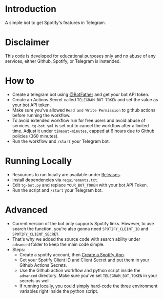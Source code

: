 # Introduction
A simple bot to get Spotify's features in Telegram.

# Disclaimer
This code is developed for educational purposes only and no abuse of any services, either Github, Spotify, or Telegram is instended.

# How to
* Create a telegram bot using [@BotFather](https://t.me/BotFather) and get your bot API token.
* Create an Actions Secret called `TELEGRAM_BOT_TOKEN` and set the value as your bot API token.
* Make sure you've allowed `Read and Write Permission` to github actions before running the workflow.
* To avoid extended workflow run for free users and avoid abuse of services, `tg-bot.yml` is set out to cancel the workflow after a limited time. Adjust it under `timeout-minutes`, capped at 6 hours due to Github policies (360 minutes).
* Run the workflow and `/start` your Telegram bot.

# Running Locally
* Resources to run locally are available under [Releases](https://github.com/Surfboardv2ray/telegram-spotbot/releases).
* Install dependencies via `requirements.txt`.
* Edit `tg-bot.py` and replace `YOUR_BOT_TOKEN` with your bot API Token.
* Run the script and `/start` your Telegram bot.

# Advanced
* Current version of the bot only supports Spotify links. However, to use search the function, you're also gonna need `SPOTIFY_CLEINT_ID` and `SPOTIFY_CLIENT_SECRET`.
* That's why we added the source code with search ability under `advanced` folder to keep the main code simple.
* Steps:
  * Create a spotify account, then [Create a Spotify App](https://developer.spotify.com/dashboard/create).
  * Get your Spotify Client ID and Client Secret and put them in your Github Actions Secrets.
  * Use the Github action workflow and python script inside the `advanced` directory. Make sure you've set `TELEGRAM_BOT_TOKEN` in your secrets as well.
  * If running locally, you could simply hard-code the three environment variables right inside the python script.
